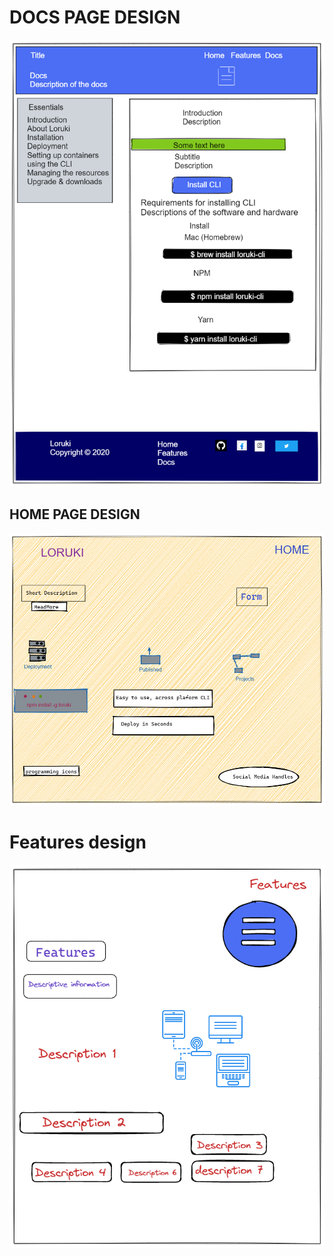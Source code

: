 # DOCS PAGE DESIGN

<!--IMAGE-->

![Docs](docs%20design.png)

## HOME PAGE DESIGN

<!--Image-->

![HOME](home-page%20design.png)

# Features design

<!--image-->

![features](features%20design.png)
